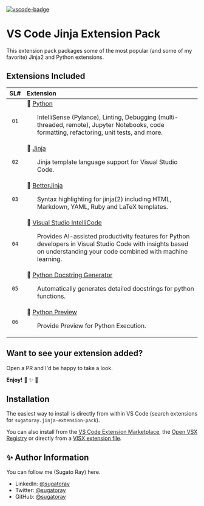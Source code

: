 
<!-- markdownlint-disable MD041 -->
[![vscode-badge][#vsce-svg-url]][#vsce-marketplace-url]

[#vsce-svg-url]: https://vsmarketplacebadge.apphb.com/version/sugatoray.jinja-extension-pack.svg
[#vsce-marketplace-url]: https://marketplace.visualstudio.com/items?itemName=sugatoray.jinja-extension-pack
<!-- markdownlint-enable MD041 -->

# VS Code Jinja Extension Pack

This extension pack packages some of the most popular (and some of my favorite) Jinja2 and Python extensions.

## Extensions Included

| SL# | Extension |
|:---:|:---|
| `01` | 🎁 [Python](https://marketplace.visualstudio.com/items?itemName=ms-python.python) <br/> <p><ul> IntelliSense (Pylance), Linting, Debugging (multi-threaded, remote), Jupyter Notebooks, code formatting, refactoring, unit tests, and more. </ul></p> |
| `02` | 🎁 [Jinja](https://marketplace.visualstudio.com/items?itemName=wholroyd.jinja) <br/> <p><ul> Jinja template language support for Visual Studio Code. </ul></p> |
| `03` | 🎁 [BetterJinja](https://marketplace.visualstudio.com/items?itemName=samuelcolvin.jinjahtml) <br/> <p><ul> Syntax highlighting for jinja(2) including HTML, Markdown, YAML, Ruby and LaTeX templates. </ul></p> |
| `04` | 🎁 [Visual Studio IntelliCode](https://marketplace.visualstudio.com/items?itemName=VisualStudioExptTeam.vscodeintellicode) <br/> <p><ul> Provides AI-assisted productivity features for Python developers in Visual Studio Code with insights based on understanding your code combined with machine learning. </ul></p> |
| `05` | 🎁 [Python Docstring Generator](https://marketplace.visualstudio.com/items?itemName=njpwerner.autodocstring) <br/> <p><ul> Automatically generates detailed docstrings for python functions. </ul></p> |
| `06` | 🎁 [Python Preview](https://marketplace.visualstudio.com/items?itemName=dongli.python-preview) <br/> <p><ul> Provide Preview for Python Execution. </ul></p> |

## Want to see your extension added?

Open a PR and I'd be happy to take a look.

**Enjoy!** 🎁 ✨ 🎉

## Installation

The easiest way to install is directly from within VS Code (search extensions for `sugatoray.jinja-extension-pack`).

You can also install from the [VS Code Extension Marketplace][#vsce-marketplace-url], the [Open VSX Registry][#ovsx-registry] or directly from a [VISX extension file][#vsix-install].

[#ovsx-registry]: https://open-vsx.org/extension/sugatoray/jinja-extension-pack
[#vsix-install]: https://marketplace.visualstudio.com/items?itemName=sugatoray.vscode-markdown-extension-pack#visx-install

<!---

## List of Emojis Used

- 🎁 : `:gift:`
- ✨ : `:sparkles:`
- 🎉 : `:tada:`

--->

## ✨ Author Information

You can follow me (Sugato Ray) here.

* LinkedIn: [@sugatoray](https://www.linkedin.com/in/sugatoray/)
* Twitter: [@sugatoray](https://twitter.com/sugatoray)
* GitHub: [@sugatoray](https://github.com/sugatoray)
